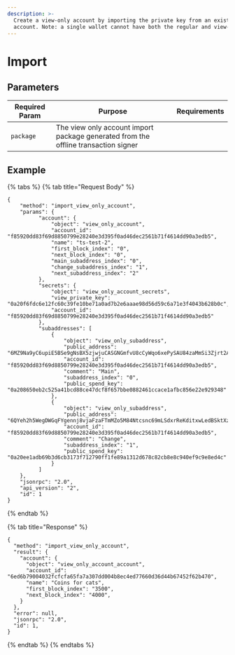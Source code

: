 ```yaml
---
description: >-
  Create a view-only account by importing the private key from an existing
  account. Note: a single wallet cannot have both the regular and view-only versions of an account.
---
```


# Import

## Parameters

| Required Param | Purpose                                                                            | Requirements |
| -------------- | ---------------------------------------------------------------------------------- | ------------ |
| `package`      | The view only account import package generated from the offline transaction signer |              |

## Example

{% tabs %}
{% tab title="Request Body" %}
```
{
    "method": "import_view_only_account",
    "params": {
          "account": {
              "object": "view_only_account",
              "account_id": "f85920dd83f69d8850799e28240e3d395f0ad46dec2561b71f4614dd90a3edb5",
              "name": "ts-test-2",
              "first_block_index": "0",
              "next_block_index": "0",
              "main_subaddress_index": "0",
              "change_subaddress_index": "1",
              "next_subaddress_index": "2"
          },
          "secrets": {
              "object": "view_only_account_secrets",
              "view_private_key": "0a20f6fdc6e12fc60c39fe10be71a0ad7b2e6aaae98d56d59c6a71e3f4043b628b0c",
              "account_id": "f85920dd83f69d8850799e28240e3d395f0ad46dec2561b71f4614dd90a3edb5"
          },
          "subaddresses": [
              {
                  "object": "view_only_subaddress",
                  "public_address": "6MZ9Na9yC6upiE5BSe9gNsBX5zjwjuCASGNGmfvU8cCyWqo6xePySAU84zaMmSi3Zjrt2AKKXPcsy4J1CDmXmoZtFFo9QQ7cgpbUg8opX1y",
                  "account_id": "f85920dd83f69d8850799e28240e3d395f0ad46dec2561b71f4614dd90a3edb5",
                  "comment": "Main",
                  "subaddress_index": "0",
                  "public_spend_key": "0a208650eb2c525a41bcd88ce47dcf8f657bbe0882461ccace1afbc856e22e929348"
              },
              {
                  "object": "view_only_subaddress",
                  "public_address": "6QYeh2h5WegDWGqFYgennj8vjaFzaFTmMZo5M84Ntcsnc69mLSdxrReKditxwLedBSktXznUrC4L3Q57vwiFzfHTXB2EgWQU8LHMB4UjBrj",
                  "account_id": "f85920dd83f69d8850799e28240e3d395f0ad46dec2561b71f4614dd90a3edb5",
                  "comment": "Change",
                  "subaddress_index": "1",
                  "public_spend_key": "0a20ee1adb69b3d6cb3173f712790ff1fe89a1312d678c82cb8e8c940ef9c9e8ed4c"
              }
          ]
    },
    "jsonrpc": "2.0",
    "api_version": "2",
    "id": 1
}
```
{% endtab %}

{% tab title="Response" %}
```
{
  "method": "import_view_only_account",
  "result": {
    "account": {
      "object": "view_only_account_account",
      "account_id": "6ed6b79004032fcfcfa65fa7a307dd004b8ec4ed77660d36d44b67452f62b470",
      "name": "Coins for cats",
      "first_block_index": "3500",
      "next_block_index": "4000",
    }
  },
  "error": null,
  "jsonrpc": "2.0",
  "id": 1,
}
```
{% endtab %}
{% endtabs %}
